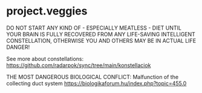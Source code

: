 # project.veggies
DO NOT START ANY KIND OF - ESPECIALLY MEATLESS - DIET UNTIL YOUR BRAIN IS FULLY RECOVERED FROM ANY LIFE-SAVING INTELLIGENT CONSTELLATION, OTHERWISE YOU AND OTHERS MAY BE IN ACTUAL LIFE DANGER!

See more about constellations:
https://github.com/radarpok/sync/tree/main/konstellaciok

THE MOST DANGEROUS BIOLOGICAL CONFLICT: Malfunction of the collecting duct system
https://biologikaforum.hu/index.php?topic=455.0
